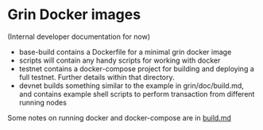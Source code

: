 # Grin Docker images

(Internal developer documentation for now)

* base-build contains a Dockerfile for a minimal grin docker image
* scripts will contain any handy scripts for working with docker
* testnet contains a docker-compose project for building and deploying a full testnet. Further details within that directory.
* devnet builds something similar to the example in grin/doc/build.md, and contains example shell scripts to perform transaction from different running nodes

Some notes on running docker and docker-compose are in [build.md](build.md)
